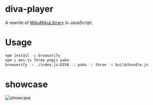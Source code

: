 # diva-player

A rewrite of [MikuMikuLibrary](https://github.com/blueskythlikesclouds/MikuMikuLibrary) in JavaScript.

# Usage

```bash
npm install -g browserify
npm i aes-js three pngjs pako
browserify -r ./index.js:DIVA -i pako -i three -o build/bundle.js
```

# showcase
![showcase](https://djytw.azurewebsites.net/static/56349d6d4dae08f2b19908b1a689db05.png)

